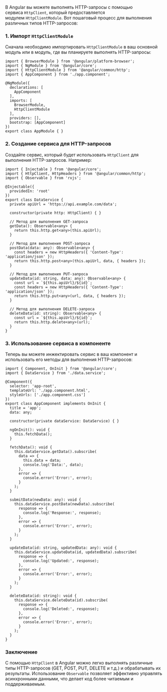 
В Angular вы можете выполнять HTTP-запросы с помощью сервиса `HttpClient`, который предоставляется модулем `HttpClientModule`. Вот пошаговый процесс для выполнения различных типов HTTP-запросов:

### 1. Импорт `HttpClientModule`

Сначала необходимо импортировать `HttpClientModule` в ваш основной модуль или в модуль, где вы планируете выполнять HTTP-запросы:

```TS
import { BrowserModule } from '@angular/platform-browser';
import { NgModule } from '@angular/core';
import { HttpClientModule } from '@angular/common/http';
import { AppComponent } from './app.component';

@NgModule({
  declarations: [
    AppComponent
  ],
  imports: [
    BrowserModule,
    HttpClientModule
  ],
  providers: [],
  bootstrap: [AppComponent]
})
export class AppModule { }
```

### 2. Создание сервиса для HTTP-запросов

Создайте сервис, который будет использовать `HttpClient` для выполнения HTTP-запросов. Например:

```TS
import { Injectable } from '@angular/core';
import { HttpClient, HttpHeaders } from '@angular/common/http';
import { Observable } from 'rxjs';

@Injectable({
  providedIn: 'root'
})
export class DataService {
  private apiUrl = 'https://api.example.com/data';

  constructor(private http: HttpClient) { }

  // Метод для выполнения GET-запроса
  getData(): Observable<any> {
    return this.http.get<any>(this.apiUrl);
  }

  // Метод для выполнения POST-запроса
  postData(data: any): Observable<any> {
    const headers = new HttpHeaders({ 'Content-Type': 'application/json' });
    return this.http.post<any>(this.apiUrl, data, { headers });
  }

  // Метод для выполнения PUT-запроса
  updateData(id: string, data: any): Observable<any> {
    const url = `${this.apiUrl}/${id}`;
    const headers = new HttpHeaders({ 'Content-Type': 'application/json' });
    return this.http.put<any>(url, data, { headers });
  }

  // Метод для выполнения DELETE-запроса
  deleteData(id: string): Observable<any> {
    const url = `${this.apiUrl}/${id}`;
    return this.http.delete<any>(url);
  }
}
```

### 3. Использование сервиса в компоненте

Теперь вы можете инжектировать сервис в ваш компонент и использовать его методы для выполнения HTTP-запросов:

```TS
import { Component, OnInit } from '@angular/core';
import { DataService } from './data.service';

@Component({
  selector: 'app-root',
  templateUrl: './app.component.html',
  styleUrls: ['./app.component.css']
})
export class AppComponent implements OnInit {
  title = 'app';
  data: any;

  constructor(private dataService: DataService) { }

  ngOnInit(): void {
    this.fetchData();
  }

  fetchData(): void {
    this.dataService.getData().subscribe(
      data => {
        this.data = data;
        console.log('Data:', data);
      },
      error => {
        console.error('Error:', error);
      }
    );
  }

  submitData(newData: any): void {
    this.dataService.postData(newData).subscribe(
      response => {
        console.log('Response:', response);
      },
      error => {
        console.error('Error:', error);
      }
    );
  }

  updateData(id: string, updatedData: any): void {
    this.dataService.updateData(id, updatedData).subscribe(
      response => {
        console.log('Updated:', response);
      },
      error => {
        console.error('Error:', error);
      }
    );
  }

  deleteData(id: string): void {
    this.dataService.deleteData(id).subscribe(
      response => {
        console.log('Deleted:', response);
      },
      error => {
        console.error('Error:', error);
      }
    );
  }
}
```

### Заключение

С помощью `HttpClient` в Angular можно легко выполнять различные типы HTTP-запросов (GET, POST, PUT, DELETE и т.д.) и обрабатывать их результаты. Использование `Observable` позволяет эффективно управлять асинхронными данными, что делает код более читаемым и поддерживаемым.